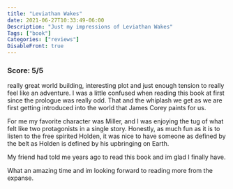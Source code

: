 ```yaml
---
title: "Leviathan Wakes"
date: 2021-06-27T10:33:49-06:00
Description: "Just my impressions of Leviathan Wakes"
Tags: ["book"]
Categories: ["reviews"]
DisableFront: true
---
```


### Score: 5/5 

really great world building, interesting plot and just enough tension to really feel like an adventure.
I was a little confused when reading this book at first since the prologue was really odd. That and the whiplash
we get as we are first getting introduced into the world that James Corey paints 
for us.

For me my favorite character was Miller, and I was enjoying the tug of what felt like
two protagonists in a single story. Honestly, as much fun as it is to listen
to the free spirited Holden, it was nice to have someone as defined by the belt
as Holden is defined by his upbringing on Earth.

My friend had told me years ago to read this book and im glad I finally have.

What an amazing time and im looking forward to reading more from the expanse.